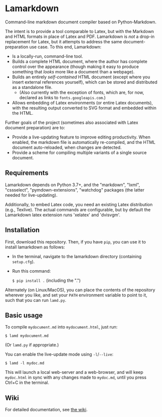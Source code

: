 # Lamarkdown

Command-line markdown document compiler based on Python-Markdown.

The intent is to provide a tool comparable to Latex, but with the Markdown and HTML formats in
place of Latex and PDF. Lamarkdown is _not_ a drop-in replacement for Latex, but it attempts to
address the same document-preparation use case. To this end, Lamarkdown:

* Is a locally-run, command-line tool.
* Builds a complete HTML document, where the author has complete control over the appearance
    (though making it easy to produce something that _looks_ more like a document than a webpage).
* Builds an entirely _self-contained_ HTML document (except where you insert external references
    yourself), which can be stored and distributed as a standalone file.
    * (Also currently with the exception of fonts, which are, for now, declared as links to `fonts.googleapis.com`.)
* Allows embedding of Latex environments (or entire Latex documents), with the resulting output converted
    to SVG format and embedded within the HTML.

Further goals of the project (sometimes also associated with Latex document preparation) are to:

* Provide a live-updating feature to improve editing productivity. When enabled, the markdown file
    is automatically re-compiled, and the HTML document auto-reloaded, when changes are detected.
* Provide a scheme for compiling multiple variants of a single source document.


## Requirements

Lamarkdown depends on Python 3.7+, and the "markdown", "lxml", "cssselect", "pymdown-extensions",
"watchdog" packages (the latter needed for live-updating).

Additionally, to embed Latex code, you need an existing Latex distribution (e.g., Texlive). The
actual commands are configurable, but by default the Lamarkdown latex extension runs 'xelatex' and
'dvisvgm'.


## Installation

First, download this repository. Then, if you have `pip`, you can use it to install lamarkdown as follows:

* In the terminal, navigate to the lamarkdown directory (containing `setup.cfg`).

* Run this command:

    `$ pip install .`
    (including the ".")

Alternately (on Linux/MacOS), you can place the contents of the repository wherever you like, and set your `PATH` environment variable to point to it, such that you can run `lamd.py`.

## Basic usage

To compile `mydocument.md` into `mydocument.html`, just run:

`$ lamd mydocument.md`

(Or `lamd.py` if appropriate.)

You can enable the live-update mode using `-l`/`--live`:

`$ lamd -l mydoc.md`

This will launch a local web-server and a web-browser, and will keep `mydoc.html` in sync with any
changes made to `mydoc.md`, until you press Ctrl+C in the terminal.

## Wiki

For detailed documentation, see [the wiki](https://bitbucket.org/cooperdja/lamarkdown/wiki/).
